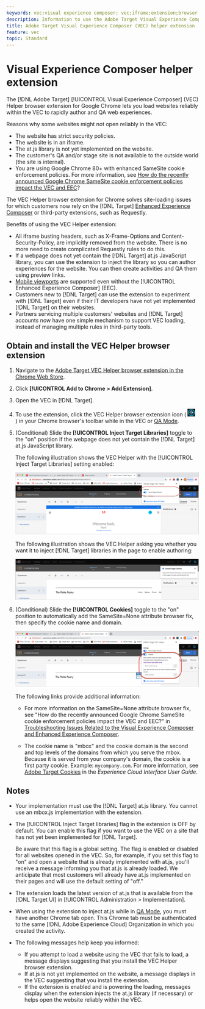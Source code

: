 ```yaml
---
keywords: vec;visual experience composer; vec;iframe;extension;browser
description: Information to use the Adobe Target Visual Experience Composer (VEC) Helper browser extension to load websites reliably within the VEC to rapidly author and QA experiences.
title: Adobe Target Visual Experience Composer (VEC) helper extension
feature: vec
topic: Standard
---
```


# Visual Experience Composer helper extension

The [!DNL Adobe Target] [!UICONTROL Visual Experience Composer] (VEC) Helper browser extension for Google Chrome lets you load websites reliably within the VEC to rapidly author and QA web experiences.

Reasons why some websites might not open reliably in the VEC:

* The website has strict security policies.
* The website is in an iframe.
* The at.js library is not yet implemented on the website.
* The customer's QA and/or stage site is not available to the outside world (the site is internal).
* You are using Google Chrome 80+ with enhanced SameSite cookie enforcement policies. For more information, see [How do the recently announced Google Chrome SameSite cookie enforcement policies impact the VEC and EEC](/help/c-experiences/c-visual-experience-composer/r-troubleshoot-composer/issues-related-to-the-visual-experience-composer-vec-and-enhanced-experience-composer-eec.md#samesite)?

The VEC Helper browser extension for Chrome solves site-loading issues for which customers now rely on the [!DNL Target] [Enhanced Experience Composer](/help/administrating-target/visual-experience-composer-set-up.md#eec) or third-party extensions, such as Requestly.

Benefits of using the VEC Helper extension:

* All iframe busting headers, such as X-Frame-Options and Content-Security-Policy, are implicitly removed from the website. There is no more need to create complicated Requestly rules to do this.
* If a webpage does not yet contain the [!DNL Target] at.js JavaScript library, you can use the extension to inject the library so you can author experiences for the website. You can then create activities and QA them using preview links.
* [Mobile viewports](/help/c-experiences/c-visual-experience-composer/mobile-viewports.md) are supported even without the [!UICONTROL Enhanced Experience Composer] (EEC).
* Customers new to [!DNL Target] can use the extension to experiment with [!DNL Target] even if their IT developers have not yet implemented [!DNL Target] on their websites.
* Partners servicing multiple customers' websites and [!DNL Target] accounts now have one simple mechanism to support VEC loading, instead of managing multiple rules in third-party tools.

## Obtain and install the VEC Helper browser extension

1. Navigate to the [Adobe Target VEC Helper browser extension in the Chrome Web Store](https://chrome.google.com/webstore/detail/adobe-target-vec-helper/ggjpideecfnbipkacplkhhaflkdjagak).
1. Click **[!UICONTROL Add to Chrome > Add Extension]**.
1. Open the VEC in [!DNL Target].
1. To use the extension, click the VEC Helper browser extension icon ( ![VEC Helper icon](/help/c-experiences/c-visual-experience-composer/r-troubleshoot-composer/assets/vec-help-extension.png) ) in your Chrome browser's toolbar while in the VEC or [QA Mode](/help/c-activities/c-activity-qa/activity-qa.md).
1. (Conditional) Slide the **[!UICONTROL Inject Target Libraries]** toggle to the "on" position if the webpage does not yet contain the [!DNL Target] at.js JavaScript library.

   The following illustration shows the VEC Helper with the [!UICONTROL Inject Target Libraries] setting enabled:

   ![VEC helper 1](/help/c-experiences/c-visual-experience-composer/r-troubleshoot-composer/assets/vec-help-extension-1.png)

   The following illustration shows the VEC Helper asking you whether you want it to inject [!DNL Target] libraries in the page to enable authoring: 

   ![VEC helper 2](/help/c-experiences/c-visual-experience-composer/r-troubleshoot-composer/assets/vec-helper.png)

1. (Conditional) Slide the **[!UICONTROL Cookies]** toggle to the "on" position to automatically add the SameSite=None attribute browser fix, then specify the cookie name and domain.

   ![Cookies toggle in the VEC helper extension](/help/c-experiences/c-visual-experience-composer/r-troubleshoot-composer/assets/cookies-vec-helper.png)

   The following links provide additional information:

   * For more information on the SameSite=None attribute browser fix, see "How do the recently announced Google Chrome SameSite cookie enforcement policies impact the VEC and EEC?" in [Troubleshooting Issues Related to the Visual Experience Composer and Enhanced Experience Composer](/help/c-experiences/c-visual-experience-composer/r-troubleshoot-composer/issues-related-to-the-visual-experience-composer-vec-and-enhanced-experience-composer-eec.md#samesite).

   * The cookie name is "mbox" and the cookie domain is the second and top levels of the domains from which you serve the mbox. Because it is served from your company's domain, the cookie is a first party cookie. Example: `mycompany.com`. For more information, see [Adobe Target Cookies](https://docs.adobe.com/content/help/en/core-services/interface/ec-cookies/cookies-target.html) in the *Experience Cloud Interface User Guide*.

## Notes

* Your implementation must use the [!DNL Target] at.js library. You cannot use an mbox.js implementation with the extension.
* The [!UICONTROL Inject Target libraries] flag in the extension is OFF by default. You can enable this flag if you want to use the VEC on a site that has not yet been implemented for [!DNL Target].

  Be aware that this flag is a global setting. The flag is enabled or disabled for all websites opened in the VEC. So, for example, if you set this flag to "on" and open a website that is already implemented with at.js, you'll receive a message informing you that at.js is already loaded. We anticipate that most customers will already have at.js implemented on their pages and will use the default setting of "off."

* The extension loads the latest version of at.js that is available from the [!DNL Target UI] in [!UICONTROL Administration > Implementation].
* When using the extension to inject at.js while in [QA Mode](/help/c-activities/c-activity-qa/activity-qa.md), you must have another Chrome tab open. This Chrome tab must be authenticated to the same [!DNL Adobe Experience Cloud] Organization in which you created the activity.
* The following messages help keep you informed:

  * If you attempt to load a website using the VEC that fails to load, a message displays suggesting that you install the VEC Helper browser extension.
  * If at.js is not yet implemented on the website, a message displays in the VEC suggesting that you install the extension.
  * If the extension is enabled and is powering the loading, messages display when the extension injects the at.js library (if necessary) or helps open the website reliably within the VEC.
  